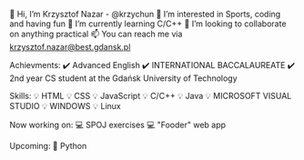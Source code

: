 👋 Hi, I’m Krzysztof Nazar - @krzychun
👀 I’m interested in Sports, coding and having fun
🌱 I’m currently learning C/C++
💞️ I’m looking to collaborate on anything practical
📫 You can reach me via krzysztof.nazar@best.gdansk.pl

Achievments:
✔️ Advanced English 
✔️ INTERNATIONAL BACCALAUREATE
✔️ 2nd year CS student at the Gdańsk University of Technology

Skills:
💡 HTML
💡 CSS
💡 JavaScript
💡 C/C++
💡 Java
💡 MICROSOFT VISUAL STUDIO
💡 WINDOWS
💡 Linux

Now working on:
💻 SPOJ exercises
💻 "Fooder" web app

Upcoming:
📗 Python
